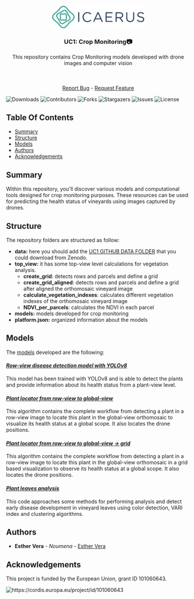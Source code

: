 <div align="center">
  <p>
    <a href="https://icaerus.eu" target="_blank">
      <img width="50%" src="https://raw.githubusercontent.com/ICAERUS-EU/.github/refs/heads/main/profile/ICAERUS_transparent.png"></a>
    <h3 align="center">UC1: Crop Monitoring📷</h3>
    
   <p align="center">
    This repository contains Crop Monitoring models developed with drone images and computer vision 
    <br/>
    <br/>
    <br/>
    <br/>
    <a href="https://github.com/icaerus-eu/icaerus-repo-template/issues">Report Bug</a>
    -
    <a href="https://github.com/icaerus-eu/icaerus-repo-template/issues">Request Feature</a>
  </p>
</p>
</div>

![Downloads](https://img.shields.io/github/downloads/icaerus-eu/UC1_Crop_Monitoring/total) ![Contributors](https://img.shields.io/github/contributors/icaerus-eu/UC1_Crop_Monitoring?color=dark-green) ![Forks](https://img.shields.io/github/forks/icaerus-eu/UC1_Crop_Monitoring?style=social) ![Stargazers](https://img.shields.io/github/stars/icaerus-eu/UC1_Crop_Monitoring?style=social) ![Issues](https://img.shields.io/github/issues/icaerus-eu/UC1_Crop_Monitoring) ![License](https://img.shields.io/github/license/icaerus-eu/UC1_Crop_Monitoring) 

## Table Of Contents

* [Summary](#summary)
* [Structure](#structure)
* [Models](#models)
* [Authors](#authors)
* [Acknowledgements](#acknowledgements)

## Summary
Within this repository, you'll discover various models and computational tools designed for crop monitoring purposes. These resources can be used for predicting the health status of vineyards using images captured by drones.

## Structure
The repository folders are structured as follow: 

- **data:** here you should add the [UC1 GITHUB DATA FOLDER](https://zenodo.org/records/11195994) that you could download from Zenodo.
- **top_view:** it has some top-view level calculations for vegetation analysis.
  - **create_grid**: detects rows and parcels and define a grid
  - **create_grid_aligned**: detects rows and parcels and define a grid after aligned the orthomosaic vineyard image
  - **calculate_vegetation_indexes**: calculates different vegetation indexes of the orthomosaic vineyard image
  - **NDVI_per_parcels**: calculates the NDVI in each parcel
- **models:** models developed for crop monitoring
- **platform.json:** organized information about the models

## Models

The [models](https://github.com/ICAERUS-EU/UC1_Crop_Monitoring/blob/main/models/) developed are the following:
 

#### _[Row-view disease detection model with YOLOv8](https://github.com/ICAERUS-EU/UC1_Crop_Monitoring/blob/main/models/01_plant_disease_detection_yolov8_v1/)_
This model has been trained with YOLOv8 and is able to detect the plants and provide information about its health status from a plant-view level. 

#### _[Plant locator from row-view to global-view](https://github.com/ICAERUS-EU/UC1_Crop_Monitoring/blob/main/models/02_plant_locator_v1/)_
This algorithm contains the complete workflow from detecting a plant in a row-view image to locate this plant in the global-view orthomosaic to visualize its health status at a global scope. It also locates the drone positions.

#### _[Plant locator from row-view to global-view -> grid](https://github.com/ICAERUS-EU/UC1_Crop_Monitoring/blob/main/models/02_plant_locator_v2/)_
This algorithm contains the complete workflow from detecting a plant in a row-view image to locate this plant in the global-view orthomosaic in a grid based visualization to observe its health status at a global scope. It also locates the drone positions.

#### _[Plant leaves analysis](https://github.com/ICAERUS-EU/UC1_Crop_Monitoring/blob/main/models/03_plant_leaves_analysis_v1)_
This code approaches some methods for performing analysis and detect early disease development in vineyard leaves using color detection, VARI index and clustering algorithms.

## Authors

* **Esther Vera** - *Noumena* - [Esther Vera](https://github.com/EstherNoumena)

## Acknowledgements
This project is funded by the European Union, grant ID 101060643.

<img src="https://rea.ec.europa.eu/sites/default/files/styles/oe_theme_medium_no_crop/public/2021-04/EN-Funded%20by%20the%20EU-POS.jpg" alt="https://cordis.europa.eu/project/id/101060643" width="200"/>
